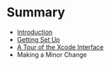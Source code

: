 # Summary

* [Introduction](README.md)
* [Getting Set Up](chapter1.md)
* [A Tour of the Xcode Interface](making-a-minor-change.md)
* Making a Minor Change

